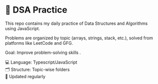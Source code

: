 # 📘 DSA Practice

This repo contains my daily practice of Data Structures and Algorithms using JavaScript.

Problems are organized by topic (arrays, strings, stack, etc.), solved from platforms like LeetCode and GFG.

Goal: Improve problem-solving skills .

💻 Language: Typescript/JavaScript  
🗂️ Structure: Topic-wise folders  
🔁 Updated regularly
